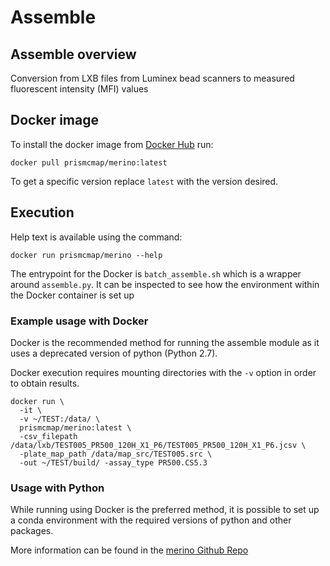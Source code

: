 # Assemble

## Assemble overview

Conversion from LXB files from Luminex bead scanners to measured fluorescent intensity (MFI) values 

## Docker image

To install the docker image from [Docker Hub](https://hub.docker.com/repository/docker/prismcmap/merino) run:

```
docker pull prismcmap/merino:latest
```

To get a specific version replace `latest` with the version desired.

## Execution

Help text is available using the command: 

```
docker run prismcmap/merino --help
```

The entrypoint for the Docker is `batch_assemble.sh` which is a wrapper around `assemble.py`. It can be inspected to see how the environment within the Docker container is set up

### Example usage with Docker

Docker is the recommended method for running the assemble module as it uses a deprecated version of python (Python 2.7). 

Docker execution requires mounting directories with the `-v` option in order to obtain results.


```
docker run \
  -it \
  -v ~/TEST:/data/ \
  prismcmap/merino:latest \
  -csv_filepath /data/lxb/TEST005_PR500_120H_X1_P6/TEST005_PR500_120H_X1_P6.jcsv \
  -plate_map_path /data/map_src/TEST005.src \
  -out ~/TEST/build/ -assay_type PR500.CS5.3
```

### Usage with Python

While running using Docker is the preferred method, it is possible to set up a conda environment with the required versions of python and other packages.

More information can be found in the [merino Github Repo](https://github.com/cmap/merino)




